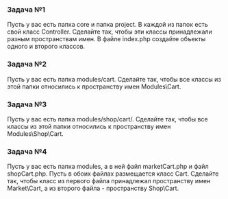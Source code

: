### Задача №1

Пусть у вас есть папка core и папка project. В каждой из папок есть свой класс Controller. Сделайте так, чтобы эти
классы принадлежали разным пространствам имен. В файле index.php создайте объекты одного и второго классов.

### Задача №2

Пусть у вас есть папка modules/cart. Сделайте так, чтобы все классы из этой папки относились к пространству имен
Modules\Cart.

### Задача №3

Пусть у вас есть папка modules/shop/cart/. Сделайте так, чтобы все классы из этой папки относились к пространству имен
Modules\Shop\Cart.

### Задача №4

Пусть у вас есть папка modules, а в ней файл marketCart.php и файл shopCart.php. Пусть в обоих файлах размещается класс
Cart. Сделайте так, чтобы класс из первого файла принадлежал пространству имен Market\Cart, а из второго файла -
пространству Shop\Cart.